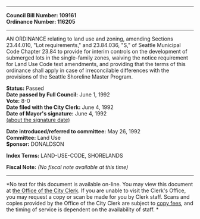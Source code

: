 * * * * *  
  
**Council Bill Number: [](#h0)[](#h2)109161**   
**Ordinance Number: 116205**  
  
* * * * *  
  
AN ORDINANCE relating to land use and zoning, amending Sections 23.44.010, "Lot requirements," and 23.84.036, "S," of Seattle Municipal Code Chapter 23.84 to provide for interim controls on the development of submerged lots in the single-family zones, waiving the notice requirement for Land Use Code text amendments, and providing that the terms of this ordinance shall apply in case of irreconcilable differences with the provisions of the Seattle Shoreline Master Program.  
  
**Status:** Passed   
**Date passed by Full Council:** June 1, 1992   
**Vote:** 8-0   
**Date filed with the City Clerk:** June 4, 1992   
**Date of Mayor's signature:** June 4, 1992   
[(about the signature date)](/~public/approvaldate.htm)   
  
  
**Date introduced/referred to committee:** May 26, 1992   
**Committee:** Land Use   
**Sponsor:** DONALDSON   
  
**Index Terms:** LAND-USE-CODE, SHORELANDS  
  
**Fiscal Note:** *(No fiscal note available at this time)*  
  
* * * * *  
  
*No text for this document is available on-line. You may view this document at [the Office of the City Clerk](http://www.seattle.gov/leg/clerk/contactUs.htm). If you are unable to visit the Clerk's Office, you may request a copy or scan be made for you by Clerk staff. Scans and copies provided by the Office of the City Clerk are subject to [copy fees](http://clerk.seattle.gov/~public/clerkfees.htm), and the timing of service is dependent on the availability of staff. *  
  
  
